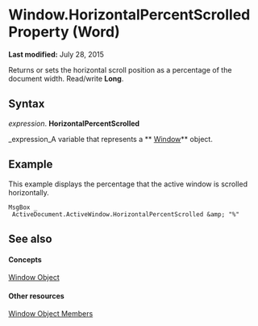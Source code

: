 
# Window.HorizontalPercentScrolled Property (Word)

 **Last modified:** July 28, 2015

Returns or sets the horizontal scroll position as a percentage of the document width. Read/write  **Long**.

## Syntax

 _expression_. **HorizontalPercentScrolled**

 _expression_A variable that represents a  ** [Window](d92f83f9-ae44-56c0-4584-7a9359253c6d.md)** object.


## Example

This example displays the percentage that the active window is scrolled horizontally.


```
MsgBox _ 
 ActiveDocument.ActiveWindow.HorizontalPercentScrolled &amp; "%"
```


## See also


#### Concepts


 [Window Object](d92f83f9-ae44-56c0-4584-7a9359253c6d.md)
#### Other resources


 [Window Object Members](c0dec747-3695-4f96-ea25-05b6494aad7e.md)
